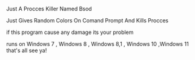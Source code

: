 Just A Procces Killer Named Bsod

Just Gives Random Colors On Comand Prompt
And Kills Procces

if this program cause any damage its your problem


runs on Windows 7 , Windows 8 , Windows 8,1 , Windows 10 ,Windows 11
that's all see ya!
